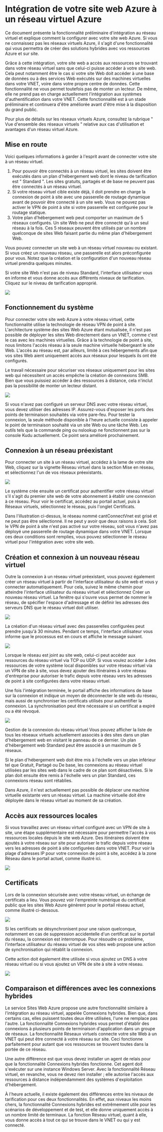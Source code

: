 ﻿<properties title="Integrate your Azure Website with an Azure Virtual Network" pageTitle="Intégration d'un site web Azure à un réseau virtuel Azure" description="Shows you how to connect an Azure Website to a new or existing Azure virtual network" metaKeywords="" services="web-sites,virtual-network" solutions="web,integration,infrastructure" documentationCenter="" authors="cephalin" videoId="" scriptId="" manager="wpickett" />

<tags ms.service="web-sites" ms.workload="web" ms.tgt_pltfrm="na" ms.devlang="na" ms.topic="article" ms.date="09/24/2014" ms.author="cephalin" />

# Intégration de votre site web Azure à un réseau virtuel Azure #
Ce document présente la fonctionnalité préliminaire d'intégration au réseau virtuel et explique comment la configurer avec votre site web Azure.  Si vous ne connaissez pas les réseaux virtuels Azure, il s'agit d'une fonctionnalité qui vous permettra de créer des solutions hybrides avec vos ressources Azure et sur site.  

Grâce à cette intégration, votre site web a accès aux ressources se trouvant dans votre réseau virtuel sans que celui-ci puisse accéder à votre site web.  Cela peut notamment être le cas si votre site Web doit accéder à une base de données ou à des services Web exécutés sur des machines virtuelles dans votre VNET, voire dans votre propre centre de données.  Cette fonctionnalité ne vous permet toutefois pas de monter un lecteur.  De même, elle ne prend pas en charge actuellement l'intégration aux systèmes d'authentification dans votre VNET.  Cette fonctionnalité est à un stade préliminaire et continuera d'être améliorée avant d'être mise à la disposition du grand public.

Pour plus de détails sur les réseaux virtuels Azure, consultez la rubrique " Vue d'ensemble des réseaux virtuels " relative aux cas d'utilisation et avantages d'un réseau virtuel Azure.

## Mise en route ##
Voici quelques informations à garder à l'esprit avant de connecter votre site à un réseau virtuel.

1.	Pour pouvoir être connectés à un réseau virtuel, les sites doivent être exécutés dans un plan d'hébergement web dont le niveau de tarification est " Standard ".  Les sites gratuits, partagés et de base ne peuvent pas être connectés à un réseau virtuel.
2.	Si votre réseau virtuel cible existe déjà, il doit prendre en charge la connexion de point à site avec une passerelle de routage dynamique avant de pouvoir être connecté à un site web.  Vous ne pouvez pas activer le VPN de point à site si votre passerelle est configurée pour le routage statique.
3.	Votre plan d'hébergement web peut comporter un maximum de 5 réseaux configurés.  Un site Web ne peut être connecté qu'à un seul réseau à la fois.  Ces 5 réseaux peuvent être utilisés par un nombre quelconque de sites Web faisant partie du même plan d'hébergement Web.  

Vous pouvez connecter un site web à un réseau virtuel nouveau ou existant.  Si vous créez un nouveau réseau, une passerelle est alors préconfigurée pour vous.  Notez que la création et la configuration d'un nouveau réseau virtuel prendra quelques minutes.  

Si votre site Web n'est pas de niveau Standard, l'interface utilisateur vous en informe et vous donne accès aux différents niveaux de tarification. Cliquez sur le niveau de tarification approprié.

![](./media/web-sites-integrate-with-vnet/upgrade-to-standard.png) 

## Fonctionnement du système ##
Pour connecter votre site web Azure à votre réseau virtuel, cette fonctionnalité utilise la technologie de réseau VPN de point à site.  L'architecture système des sites Web Azure étant mutualisée, il n'est pas possible de déployer les sites Web directement dans un VNET, comme c'est le cas avec les machines virtuelles.  Grâce à la technologie de point à site, nous limitons l'accès réseau à la seule machine virtuelle hébergeant le site Web.  L'accès au réseau est, par ailleurs, limité à ces hébergements afin que vos sites Web aient uniquement accès aux réseaux pour lesquels ils ont été configurés.  

Le travail nécessaire pour sécuriser vos réseaux uniquement pour les sites web qui nécessitent un accès empêche la création de connexions SMB.  Bien que vous puissiez accéder à des ressources à distance, cela n'inclut pas la possibilité de monter un lecteur distant.

![](./media/web-sites-integrate-with-vnet/how-it-works.png)
 
Si vous n'avez pas configuré un serveur DNS avec votre réseau virtuel, vous devez utiliser des adresses IP.  Assurez-vous d'exposer les ports des points de terminaison souhaités via votre pare-feu.  Pour tester la connexion, la seule méthode disponible à l'heure actuelle consiste à appeler le point de terminaison souhaité via un site Web ou une tâche Web.  Les outils tels que la commande ping ou nslookup ne fonctionnent pas sur la console Kudu actuellement.  Ce point sera amélioré prochainement.  

## Connexion à un réseau préexistant ##
Pour connecter un site à un réseau virtuel, accédez à la lame de votre site Web, cliquez sur la vignette Réseau virtuel dans la section Mise en réseau, et sélectionnez l'un de vos réseaux préexistants.

![](./media/web-sites-integrate-with-vnet/connect-to-existing-vnet.png)
 
Le système crée ensuite un certificat pour authentifier votre réseau virtuel s'il s'agit du premier site web de votre abonnement à établir une connexion à ce réseau.  Pour voir le certificat, accédez au portail actuel, puis à Réseaux virtuels, sélectionnez le réseau, puis l'onglet Certificats.  

Dans l'illustration ci-dessus, le réseau nommé cantConnectVnet est grisé et ne peut pas être sélectionné.  Il ne peut y avoir que deux raisons à cela.  Soit le VPN de point à site n'est pas activé sur votre réseau, soit vous n'avez pas déployé une passerelle de routage dynamique dans votre VNET.  Lorsque ces deux conditions sont remplies, vous pouvez sélectionner le réseau virtuel pour l'intégration avec votre site web.

## Création et connexion à un nouveau réseau virtuel ##
Outre la connexion à un réseau virtuel préexistant, vous pouvez également créer un réseau virtuel à partir de l'interface utilisateur du site web et vous y connecter automatiquement.  Pour cela, suivez le même chemin pour atteindre l'interface utilisateur du réseau virtuel et sélectionnez Créer un nouveau réseau virtuel.  La fenêtre qui s'ouvre vous permet de nommer le réseau, de spécifier l'espace d'adressage et de définir les adresses des serveurs DNS que le réseau virtuel doit utiliser.

![](./media/web-sites-integrate-with-vnet/create-new-vnet.png)
 
La création d'un réseau virtuel avec des passerelles configurées peut prendre jusqu'à 30 minutes.  Pendant ce temps, l'interface utilisateur vous informe que le processus est en cours et affiche le message suivant.

![](./media/web-sites-integrate-with-vnet/new-vnet-progress.png)

Lorsque le réseau est joint au site web, celui-ci peut accéder aux ressources du réseau virtuel via TCP ou UDP.  Si vous voulez accéder à des ressources de votre système local disponibles sur votre réseau virtuel via un VPN de site à site, vous devez ajouter des itinéraires à votre réseau d'entreprise pour autoriser le trafic depuis votre réseau vers les adresses de point à site configurées dans votre réseau virtuel.

Une fois l'intégration terminée, le portail affiche des informations de base sur la connexion et indique un moyen de déconnecter le site web du réseau, mais aussi de synchroniser les certificats utilisés pour authentifier la connexion.  La synchronisation peut être nécessaire si un certificat a expiré ou a été révoqué.  

![](./media/web-sites-integrate-with-vnet/vnet-status-portal.png)

Gestion de la connexion du réseau virtuel
Vous pouvez afficher la liste de tous les réseaux virtuels actuellement associés à des sites dans un plan d'hébergement web en visitant le panneau de ce dernier.  Un plan d'hébergement web Standard peut être associé à un maximum de 5 réseaux.

Si le plan d'hébergement web doit être mis à l'échelle vers un plan inférieur tel que Gratuit, Partagé ou De base, les connexions au réseau virtuel utilisées par les sites web dans le cadre de ce plan sont désactivées.  Si le plan doit ensuite être remis à l'échelle vers un plan Standard, ces connexions réseau sont rétablies.

Dans Azure, il n'est actuellement pas possible de déplacer une machine virtuelle existante vers un réseau virtuel.  La machine virtuelle doit être déployée dans le réseau virtuel au moment de sa création.  

## Accès aux ressources locales ##
Si vous travaillez avec un réseau virtuel configuré avec un VPN de site à site, une étape supplémentaire est nécessaire pour permettre l'accès à vos ressources locales depuis le site web Azure.  Des itinéraires doivent être ajoutés à votre réseau sur site pour autoriser le trafic depuis votre réseau vers les adresses de point à site configurées dans votre VNET.  Pour voir la plage d'adresses IP pour votre connexion de point à site, accédez à la zone Réseau dans le portail actuel, comme illustré ici.

![](./media/web-sites-integrate-with-vnet/vpn-to-onpremise.png)

## Certificats ##
Lors de la connexion sécurisée avec votre réseau virtuel, un échange de certificats a lieu.  Vous pouvez voir l'empreinte numérique du certificat public que les sites Web Azure génèrent pour le portail réseau actuel, comme illustré ci-dessous.  

![](./media/web-sites-integrate-with-vnet/vpn-to-onpremise-certificate.png)

Si les certificats se désynchronisent pour une raison quelconque, notamment en cas de suppression accidentelle d'un certificat sur le portail du réseau, la connexion est interrompue.  Pour résoudre ce problème, l'interface utilisateur du réseau virtuel de vos sites web propose une action de synchronisation qui rétablit la connexion.

Cette action doit également être utilisée si vous ajoutez un DNS à votre réseau virtuel ou si vous ajoutez un VPN de site à site à votre réseau.  

![](./media/web-sites-integrate-with-vnet/vnet-sync-connection.png)

## Comparaison et différences avec les connexions hybrides ##
Le service Sites Web Azure propose une autre fonctionnalité similaire à l'intégration au réseau virtuel, appelée Connexions hybrides.  Bien que, dans certains cas, elles puissent toutes deux être utilisées, l'une ne remplace pas l'autre.  La fonctionnalité Connexions hybrides vous permet d'établir des connexions à plusieurs points de terminaison d'application dans un groupe de réseaux.  La fonctionnalité Réseaux virtuels connecte votre site Web à un VNET qui peut être connecté à votre réseau sur site.  Ceci fonctionne parfaitement pour autant que vos ressources se trouvent toutes dans la portée de ce réseau.  

Une autre différence est que vous devez installer un agent de relais pour que la fonctionnalité Connexions hybrides fonctionne.  Cet agent doit s'exécuter sur une instance Windows Server.  Avec la fonctionnalité Réseau virtuel, en revanche, vous ne devez rien installer ; elle autorise l'accès aux ressources à distance indépendamment des systèmes d'exploitation d'hébergement.  

À l'heure actuelle, il existe également des différences entre les niveaux de tarification pour ces deux fonctionnalités.  En effet, aux niveaux les moins chers, la fonctionnalité Connexions hybrides est extrêmement utile pour les scénarios de développement et de test, et elle donne uniquement accès à un nombre limité de terminaux.  La fonction Réseau virtuel, quant à elle, vous donne accès à tout ce qui se trouve dans le VNET ou qui y est connecté.  
